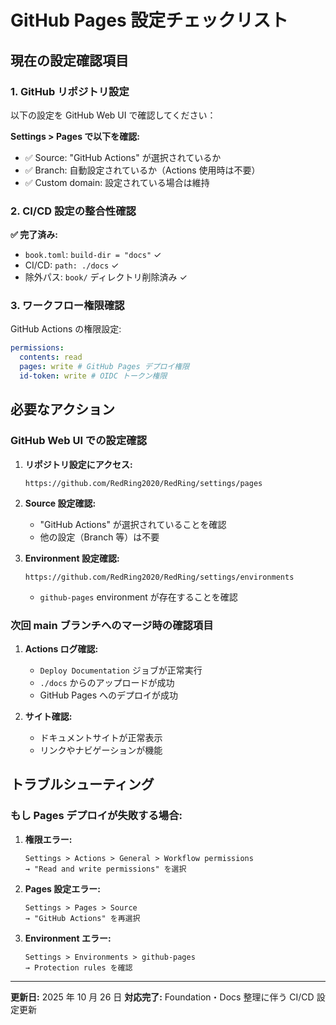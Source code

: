 # GitHub Pages 設定チェックリスト

## 現在の設定確認項目

### 1. GitHub リポジトリ設定

以下の設定を GitHub Web UI で確認してください：

**Settings > Pages で以下を確認:**

- ✅ Source: "GitHub Actions" が選択されているか
- ✅ Branch: 自動設定されているか（Actions 使用時は不要）
- ✅ Custom domain: 設定されている場合は維持

### 2. CI/CD 設定の整合性確認

**✅ 完了済み:**

- `book.toml`: `build-dir = "docs"` ✓
- CI/CD: `path: ./docs` ✓
- 除外パス: `book/` ディレクトリ削除済み ✓

### 3. ワークフロー権限確認

GitHub Actions の権限設定:

```yaml
permissions:
  contents: read
  pages: write # GitHub Pages デプロイ権限
  id-token: write # OIDC トークン権限
```

## 必要なアクション

### GitHub Web UI での設定確認

1. **リポジトリ設定にアクセス:**

   ```
   https://github.com/RedRing2020/RedRing/settings/pages
   ```

2. **Source 設定確認:**

   - "GitHub Actions" が選択されていることを確認
   - 他の設定（Branch 等）は不要

3. **Environment 設定確認:**
   ```
   https://github.com/RedRing2020/RedRing/settings/environments
   ```
   - `github-pages` environment が存在することを確認

### 次回 main ブランチへのマージ時の確認項目

1. **Actions ログ確認:**

   - `Deploy Documentation` ジョブが正常実行
   - `./docs` からのアップロードが成功
   - GitHub Pages へのデプロイが成功

2. **サイト確認:**
   - ドキュメントサイトが正常表示
   - リンクやナビゲーションが機能

## トラブルシューティング

### もし Pages デプロイが失敗する場合:

1. **権限エラー:**

   ```
   Settings > Actions > General > Workflow permissions
   → "Read and write permissions" を選択
   ```

2. **Pages 設定エラー:**

   ```
   Settings > Pages > Source
   → "GitHub Actions" を再選択
   ```

3. **Environment エラー:**
   ```
   Settings > Environments > github-pages
   → Protection rules を確認
   ```

---

**更新日:** 2025 年 10 月 26 日
**対応完了:** Foundation・Docs 整理に伴う CI/CD 設定更新
